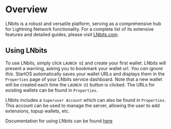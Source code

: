 # Overview

LNbits is a robust and versatile platform, serving as a comprehensive hub for Lightning Network functionality. For a complete list of its extensive features and detailed guides, please visit [LNbits.com](https://LNbits.com/).

## Using LNbits

To use LNbits, simply click `LAUNCH UI` and create your first wallet. LNbits will present a warning, asking you to bookmark your wallet url. _You can ignore this_. StartOS automatically saves your wallet URLs and displays them in the `Properties` page of your LNbits service dashboard. Note that a new wallet will be created each time the `LAUNCH UI` button is clicked. The URLs for existing wallets can be found in `Properties`.

LNbits includes a `Superuser Account` which can also be found in `Properties`. This account can be used to manage the server, allowing the user to add extensions, topup wallets, etc.

Documentation for using LNbits can be found [here](https://docs.start9.com/0.3.5.x/service-guides/lightning/connecting-lnbits#connecting-lnbits)
